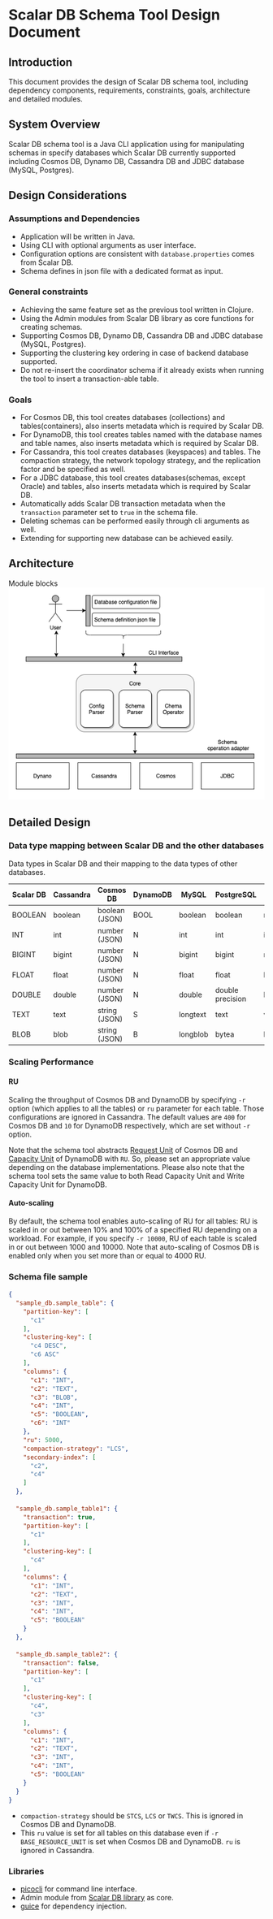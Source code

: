 # Scalar DB Schema Tool Design Document
## Introduction
This document provides the design of Scalar DB schema tool, including dependency components, requirements, constraints, goals, architecture and detailed modules.
## System Overview
Scalar DB schema tool is a Java CLI application using for manipulating schemas in specify databases which Scalar DB currently supported including Cosmos DB, Dynamo DB, Cassandra DB and JDBC database (MySQL, Postgres).
## Design Considerations
### Assumptions and Dependencies
- Application will be written in Java.
- Using CLI with optional arguments as user interface.
- Configuration options are consistent with `database.properties` comes from Scalar DB.
- Schema defines in json file with a dedicated format as input.
### General constraints
- Achieving the same feature set as the previous tool written in Clojure.
- Using the Admin modules from Scalar DB library as core functions for creating schemas.
- Supporting Cosmos DB, Dynamo DB, Cassandra DB and JDBC database (MySQL, Postgres).
- Supporting the clustering key ordering in case of backend database supported.
- Do not re-insert the coordinator schema if it already exists when running the tool to insert a transaction-able table.
### Goals
- For Cosmos DB, this tool creates databases (collections) and tables(containers), also inserts metadata which is required by Scalar DB.
- For DynamoDB, this tool creates tables named with the database names and table names, also inserts metadata which is required by Scalar DB.
- For Cassandra, this tool creates databases (keyspaces) and tables. The compaction strategy, the network topology strategy, and the replication factor and be specified as well.
- For a JDBC database, this tool creates databases(schemas, except Oracle) and tables, also inserts metadata which is required by Scalar DB.
- Automatically adds Scalar DB transaction metadata when the `transaction` parameter set to `true` in the schema file.
- Deleting schemas can be performed easily through cli arguments as well.
- Extending for supporting new database can be achieved easily.
## Architecture
Module blocks
![module-blocks](./module-blocks.png)
## Detailed Design
### Data type mapping between Scalar DB and the other databases
Data types in Scalar DB and their mapping to the data types of other databases.

| Scalar DB | Cassandra | Cosmos DB      | DynamoDB | MySQL    | PostgreSQL       | Oracle         | SQL Server      |
| --------- | --------- | -------------- | ---------| -------- | ---------------- | -------------- | --------------- |
| BOOLEAN   | boolean   | boolean (JSON) | BOOL     | boolean  | boolean          | number(1)      | bit             |
| INT       | int       | number (JSON)  | N        | int      | int              | int            | int             |
| BIGINT    | bigint    | number (JSON)  | N        | bigint   | bigint           | number(19)     | bigint          |
| FLOAT     | float     | number (JSON)  | N        | float    | float            | binary_float   | float(24)       |
| DOUBLE    | double    | number (JSON)  | N        | double   | double precision | binary_double  | float           |
| TEXT      | text      | string (JSON)  | S        | longtext | text             | varchar2(4000) | varchar(8000)   |
| BLOB      | blob      | string (JSON)  | B        | longblob | bytea            | blob           | varbinary(8000) |
### Scaling Performance
#### RU
Scaling the throughput of Cosmos DB and DynamoDB by specifying `-r` option (which applies to all the tables) or `ru` parameter for each table. Those configurations are ignored in Cassandra. The default values are `400` for Cosmos DB and `10` for DynamoDB respectively, which are set without `-r` option.

Note that the schema tool abstracts [Request Unit](https://docs.microsoft.com/azure/cosmos-db/request-units) of Cosmos DB and [Capacity Unit](https://docs.aws.amazon.com/amazondynamodb/latest/developerguide/HowItWorks.ReadWriteCapacityMode.html#HowItWorks.ProvisionedThroughput.Manual) of DynamoDB with `RU`.
So, please set an appropriate value depending on the database implementations. Please also note that the schema tool sets the same value to both Read Capacity Unit and Write Capacity Unit for DynamoDB.
#### Auto-scaling
By default, the schema tool enables auto-scaling of RU for all tables: RU is scaled in or out between 10% and 100% of a specified RU depending on a workload. For example, if you specify `-r 10000`, RU of each table is scaled in or out between 1000 and 10000. Note that auto-scaling of Cosmos DB is enabled only when you set more than or equal to 4000 RU.

### Schema file sample
```json
{
  "sample_db.sample_table": {
    "partition-key": [
      "c1"
    ],
    "clustering-key": [
      "c4 DESC",
      "c6 ASC"
    ],
    "columns": {
      "c1": "INT",
      "c2": "TEXT",
      "c3": "BLOB",
      "c4": "INT",
      "c5": "BOOLEAN",
      "c6": "INT"
    },
    "ru": 5000,
    "compaction-strategy": "LCS",
    "secondary-index": [
      "c2",
      "c4"
    ]
  },

  "sample_db.sample_table1": {
    "transaction": true,
    "partition-key": [
      "c1"
    ],
    "clustering-key": [
      "c4"
    ],
    "columns": {
      "c1": "INT",
      "c2": "TEXT",
      "c3": "INT",
      "c4": "INT",
      "c5": "BOOLEAN"
    }
  },

  "sample_db.sample_table2": {
    "transaction": false,
    "partition-key": [
      "c1"
    ],
    "clustering-key": [
      "c4",
      "c3"
    ],
    "columns": {
      "c1": "INT",
      "c2": "TEXT",
      "c3": "INT",
      "c4": "INT",
      "c5": "BOOLEAN"
    }
  }
}
```
- `compaction-strategy` should be `STCS`, `LCS` or `TWCS`. This is ignored in Cosmos DB and DynamoDB.
- This `ru` value is set for all tables on this database even if `-r BASE_RESOURCE_UNIT` is set when Cosmos DB and DynamoDB. `ru` is ignored in Cassandra.

### Libraries
- [picocli](https://github.com/remkop/picocli) for command line interface.
- Admin module from [Scalar DB library](https://github.com/scalar-labs/scalardb/blob/master/core/src/main/java/com/scalar/db/service/AdminService.java) as core.
- [guice](https://github.com/google/guice) for dependency injection.
